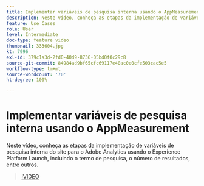 ```yaml
---
title: Implementar variáveis de pesquisa interna usando o AppMeasurement
description: Neste vídeo, conheça as etapas da implementação de variáveis de pesquisa interna do site para o Adobe Analytics usando o Experience Platform Launch, incluindo o termo de pesquisa, o número de resultados, entre outros.
feature: Use Cases
role: User
level: Intermediate
doc-type: feature video
thumbnail: 333604.jpg
kt: 7996
exl-id: 379c1a3d-2fd0-40d9-8736-05bd0f0c29c8
source-git-commit: 84984ad9bf65cfc69117e40ac0e0cfe503cac5e5
workflow-type: tm+mt
source-wordcount: '70'
ht-degree: 100%

---
```


# Implementar variáveis de pesquisa interna usando o AppMeasurement

Neste vídeo, conheça as etapas da implementação de variáveis de pesquisa interna do site para o Adobe Analytics usando o Experience Platform Launch, incluindo o termo de pesquisa, o número de resultados, entre outros.

>[!VIDEO](https://video.tv.adobe.com/v/3413585/?quality=12&learn=on&captions=por_br)
